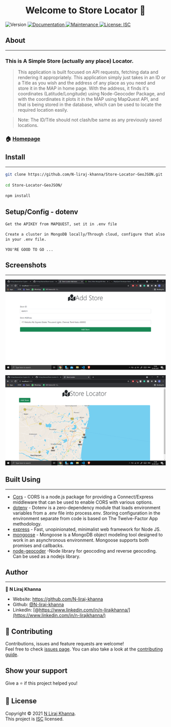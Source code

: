 <h1 align="center">Welcome to Store Locator 👋</h1>
<p>
  <img alt="Version" src="https://img.shields.io/badge/version-1.0.0-blue.svg?cacheSeconds=2592000" />
  <a href="https://github.com/N-liraj-khanna/Live-Crypto-CLI#readme" target="_blank">
    <img alt="Documentation" src="https://img.shields.io/badge/documentation-yes-brightgreen.svg" />
  </a>
  <a href="https://github.com/N-liraj-khanna/Live-Crypto-CLI/graphs/commit-activity" target="_blank">
    <img alt="Maintenance" src="https://img.shields.io/badge/Maintained%3F-yes-green.svg" />
  </a>
  <a href="https://github.com/N-liraj-khanna/Live-Crypto-CLI/blob/master/LICENSE" target="_blank">
    <img alt="License: ISC" src="https://img.shields.io/github/license/N-liraj-khanna/livecrypto" />
  </a>
</p>

## About
___

### This is A Simple Store (actually any place) Locator.

> This application is built focused on API requests, fetching data and rendering it appropriately. This application simply just takes in an ID or a Title as you wish and the address of any place as you need and store it in the MAP in home page. With the address, it finds it's coordinates (Latitude/Longitude) using Node-Geocoder Package, and with the coordinates it plots it in the MAP using MapQuest API, and that is being stored in the database, which can be used to locate the required location easily. 

> Note: The ID/Title should not clash/be same as any previously saved locations.

### 🏠 [Homepage](https://github.com/N-liraj-khanna/Store-Locator-GeoJSON#readme)

## Install
___

```sh
git clone https://github.com/N-liraj-khanna/Store-Locator-GeoJSON.git

cd Store-Locator-GeoJSON/

npm install
```

## Setup/Config - dotenv

```
Get the APIKEY from MAPQUEST, set it in .env file

Create a cluster in MongoDB locally/Through cloud, configure that also in your .env file.

YOU'RE GOOD TO GO ...
```

## Screenshots
____
![1.png](Screenshots/1.png)

![2.png](Screenshots/2.png)

## Built Using 
___


- [Cors](https://www.npmjs.com/package/cors) - CORS is a node.js package for providing a Connect/Express middleware that can be used to enable CORS with various options.
- [dotenv](https://www.npmjs.com/package/dotenv) - Dotenv is a zero-dependency module that loads environment variables from a .env file into process.env. Storing configuration in the environment separate from code is based on The Twelve-Factor App methodology.
- [express](https://www.npmjs.com/package/express) - Fast, unopinionated, minimalist web framework for Node JS.
- [mongoose](https://www.npmjs.com/package/mongoose) - Mongoose is a MongoDB object modeling tool designed to work in an asynchronous environment. Mongoose supports both promises and callbacks.
- [node-geocoder](npmjs.com/package/node-geocoder) -Node library for geocoding and reverse geocoding. Can be used as a nodejs library.

## Author
___


👤 **N Liraj Khanna**

* Website: https://github.com/N-liraj-khanna
* Github: [@N-liraj-khanna](https://github.com/N-liraj-khanna)
* LinkedIn: [@https://www.linkedin.com/in/n-lirajkhanna/](https://www.linkedin.com/in/n-lirajkhanna/)

## 🤝 Contributing

Contributions, issues and feature requests are welcome!<br />Feel free to check [issues page](https://github.com/N-liraj-khanna/Live-Crypto-CLI/issues). You can also take a look at the [contributing guide](https://github.com/N-liraj-khanna/Live-Crypto-CLI/blob/master/CONTRIBUTING.md).

## Show your support

Give a ⭐️ if this project helped you!

## 📝 License

Copyright © 2021 [N Liraj Khanna](https://github.com/N-liraj-khanna).<br />
This project is [ISC](https://github.com/N-liraj-khanna/Live-Crypto-CLI/blob/master/LICENSE) licensed.

